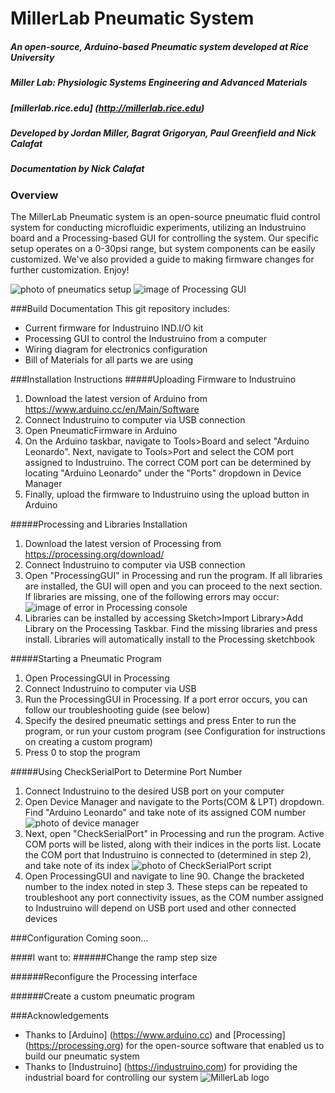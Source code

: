 # MillerLab Pneumatic System
##### An open-source, Arduino-based Pneumatic system developed at Rice University

##### Miller Lab: Physiologic Systems Engineering and Advanced Materials
##### [millerlab.rice.edu] (http://millerlab.rice.edu)
##### Developed by Jordan Miller, Bagrat Grigoryan, Paul Greenfield and Nick Calafat
##### Documentation by Nick Calafat

### Overview
The MillerLab Pneumatic system is an open-source pneumatic fluid control system for conducting microfluidic experiments, utilizing an Industruino board and a Processing-based GUI for controlling the system.
Our specific setup operates on a 0-30psi range, but system components can be easily customized. We've also provided a guide to making firmware changes for further customization. Enjoy!

![photo of pneumatics setup](PicsVids/OpenSourcePneumaticSystem.jpg)
![image of Processing GUI](PicsVids/ProcessingGUI.PNG)

###Build Documentation
This git repository includes:
- Current firmware for Industruino IND.I/O kit
- Processing GUI to control the Industruino from a computer
- Wiring diagram for electronics configuration
- Bill of Materials for all parts we are using

###Installation Instructions
#####Uploading Firmware to Industruino
1. Download the latest version of Arduino from https://www.arduino.cc/en/Main/Software
2. Connect Industruino to computer via USB connection
3. Open PneumaticFirmware in Arduino
4. On the Arduino taskbar, navigate to Tools>Board and select "Arduino Leonardo". Next, navigate to Tools>Port and select the COM port assigned to Industruino.
   The correct COM port can be determined by locating "Arduino Leonardo" under the "Ports" dropdown in Device Manager
5. Finally, upload the firmware to Industruino using the upload button in Arduino

#####Processing and Libraries Installation
1. Download the latest version of Processing from https://processing.org/download/
2. Connect Industruino to computer via USB connection
3. Open "ProcessingGUI" in Processing and run the program. If all libraries are installed, the GUI will open and you can proceed to the next section.
   If libraries are missing, one of the following errors may occur:
![image of error in Processing console](PicsVids/ProcessingLibraryError.PNG)
4. Libraries can be installed by accessing Sketch>Import Library>Add Library on the Processing Taskbar. Find the missing libraries and press install. 
   Libraries will automatically install to the Processing sketchbook

#####Starting a Pneumatic Program
1. Open ProcessingGUI in Processing
2. Connect Industruino to computer via USB
3. Run the ProcessingGUI in Processing. If a port error occurs, you can follow our troubleshooting guide (see below)
4. Specify the desired pneumatic settings and press Enter to run the program, or run your custom program (see Configuration for instructions on creating a custom program)
5. Press 0 to stop the program

#####Using CheckSerialPort to Determine Port Number
1. Connect Industruino to the desired USB port on your computer
2. Open Device Manager and navigate to the Ports(COM & LPT) dropdown. Find "Arduino Leonardo" and take note of its assigned COM number
   ![photo of device manager](PicsVids/DeviceManager_PortNo.PNG)
3. Next, open "CheckSerialPort" in Processing and run the program. Active COM ports will be listed, along with their indices in the ports list.
   Locate the COM port that Industruino is connected to (determined in step 2), and take note of its index
   ![photo of CheckSerialPort script](PicsVids/CheckSerialPort.PNG)
4. Open ProcessingGUI and navigate to line 90. Change the bracketed number to the index noted in step 3.
   These steps can be repeated to troubleshoot any port connectivity issues, as the COM number assigned to Industruino will depend on USB port used and other connected devices

###Configuration
 Coming soon...

####I want to:
######Change the ramp step size

######Reconfigure the Processing interface

######Create a custom pneumatic program


###Acknowledgements
- Thanks to [Arduino] (https://www.arduino.cc) and [Processing] (https://processing.org) for the open-source software that enabled us to build our pneumatic system
- Thanks to [Industruino] (https://industruino.com) for providing the industrial board for controlling our system
![MillerLab logo](PicsVids/MillerLab_logo.jpg)